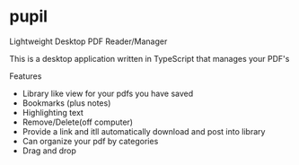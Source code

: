 # pupil
Lightweight Desktop PDF Reader/Manager

This is a desktop application written in TypeScript that manages your PDF's

Features
- Library like view for your pdfs you have saved
- Bookmarks (plus notes)
- Highlighting text
- Remove/Delete(off computer)
- Provide a link and itll automatically download and post into library
- Can organize your pdf by categories
- Drag and drop
